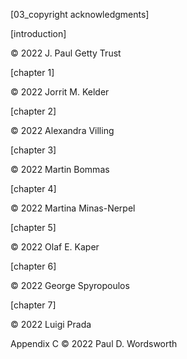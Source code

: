 \[03_copyright acknowledgments\]

\[introduction\]

© 2022 J. Paul Getty Trust

\[chapter 1\]

© 2022 Jorrit M. Kelder

\[chapter 2\]

© 2022 Alexandra Villing

\[chapter 3\]

© 2022 Martin Bommas

\[chapter 4\]

© 2022 Martina Minas-Nerpel

\[chapter 5\]

© 2022 Olaf E. Kaper

\[chapter 6\]

© 2022 George Spyropoulos

\[chapter 7\]

© 2022 Luigi Prada

Appendix C © 2022 Paul D. Wordsworth
